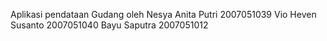 Aplikasi pendataan Gudang oleh
Nesya Anita Putri 2007051039
Vio Heven Susanto 2007051040
Bayu Saputra 2007051012
